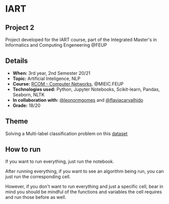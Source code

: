 # IART
## Project 2
Project developed for the IART course, part of the Integrated Master's in Informatics and Computing Engeneering @FEUP

## Details
- **When:** 3rd year, 2nd Semester 20/21
- **Topic:** Artificial Inteligence, NLP
- **Course:** [RCOM - Computer Networks](https://sigarra.up.pt/feup/en/ucurr_geral.ficha_uc_view?pv_ocorrencia_id=459483), @MIEIC.FEUP
- **Technologies used:** Python, Jupyter Notebooks, Scikit-learn, Pandas, Seaborn, NLTK
- **In collaboration with:** [@leonormgomes](https://github.com/leonormgomes) and [@flaviacarvalhido](https://github.com/flaviacarvalhido)
- **Grade:** 18/20

## Theme
Solving a Multi-label classification problem on this [dataset](https://www.kaggle.com/shivanandmn/multilabel-classification-dataset)


## How to run
If you want to run everything, just run the notebook.

After running everything, if you want to see an algorithm being run, you can just run the corresponding cell.

However, if you don't want to run everything and just a specific cell, bear in mind you should be mindful of the functions and variables the cell requires and run those before as well.
